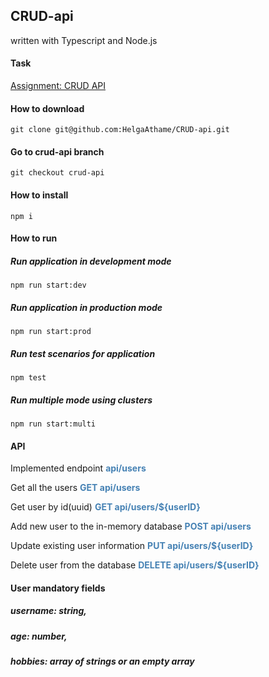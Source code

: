 ﻿## CRUD-api
written with Typescript and Node.js

#### Task
[Assignment: CRUD API](https://github.com/AlreadyBored/nodejs-assignments/blob/main/assignments/crud-api/assignment.md)

#### How to download

    git clone git@github.com:HelgaAthame/CRUD-api.git

#### Go to crud-api branch

    git checkout crud-api

#### How to install

    npm i

#### How to run

##### Run application in development mode

    npm run start:dev

##### Run application in production mode

    npm run start:prod

##### Run test scenarios for application

    npm test

##### Run multiple mode using clusters

    npm run start:multi

#### API

Implemented endpoint **<font color="steelblue">api/users</font>**

Get all the users **<font color="steelblue">GET api/users</font>**

Get user by id(uuid) **<font color="steelblue">GET api/users/\${userID}</font>**

Add new user to the in-memory database **<font color="steelblue">POST api/users</font>**

Update existing user information **<font color="steelblue">PUT api/users/\${userID}</font>**

Delete user from the database **<font color="steelblue">DELETE api/users/\${userID}</font>**


#### User mandatory fields

##### username: string,
##### age: number,
##### hobbies: array of strings or an empty array
